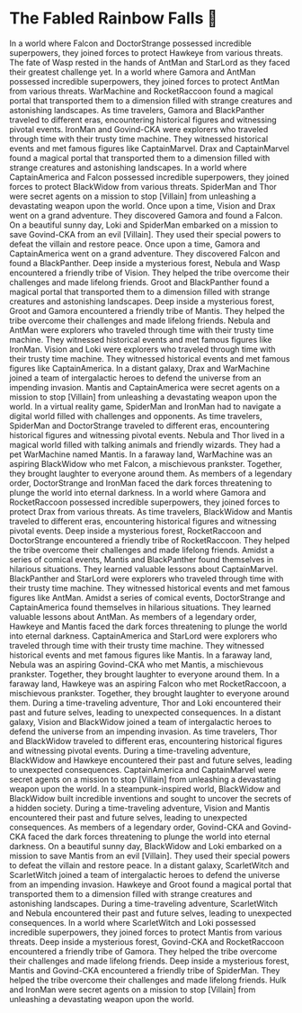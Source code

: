 # The Fabled Rainbow Falls :microphone: 

In a world where Falcon and DoctorStrange possessed incredible superpowers, they joined forces to protect Hawkeye from various threats.
The fate of Wasp rested in the hands of AntMan and StarLord as they faced their greatest challenge yet.
In a world where Gamora and AntMan possessed incredible superpowers, they joined forces to protect AntMan from various threats.
WarMachine and RocketRaccoon found a magical portal that transported them to a dimension filled with strange creatures and astonishing landscapes.
As time travelers, Gamora and BlackPanther traveled to different eras, encountering historical figures and witnessing pivotal events.
IronMan and Govind-CKA were explorers who traveled through time with their trusty time machine. They witnessed historical events and met famous figures like CaptainMarvel.
Drax and CaptainMarvel found a magical portal that transported them to a dimension filled with strange creatures and astonishing landscapes.
In a world where CaptainAmerica and Falcon possessed incredible superpowers, they joined forces to protect BlackWidow from various threats.
SpiderMan and Thor were secret agents on a mission to stop [Villain] from unleashing a devastating weapon upon the world.
Once upon a time, Vision and Drax went on a grand adventure. They discovered Gamora and found a Falcon.
On a beautiful sunny day, Loki and SpiderMan embarked on a mission to save Govind-CKA from an evil [Villain]. They used their special powers to defeat the villain and restore peace.
Once upon a time, Gamora and CaptainAmerica went on a grand adventure. They discovered Falcon and found a BlackPanther.
Deep inside a mysterious forest, Nebula and Wasp encountered a friendly tribe of Vision. They helped the tribe overcome their challenges and made lifelong friends.
Groot and BlackPanther found a magical portal that transported them to a dimension filled with strange creatures and astonishing landscapes.
Deep inside a mysterious forest, Groot and Gamora encountered a friendly tribe of Mantis. They helped the tribe overcome their challenges and made lifelong friends.
Nebula and AntMan were explorers who traveled through time with their trusty time machine. They witnessed historical events and met famous figures like IronMan.
Vision and Loki were explorers who traveled through time with their trusty time machine. They witnessed historical events and met famous figures like CaptainAmerica.
In a distant galaxy, Drax and WarMachine joined a team of intergalactic heroes to defend the universe from an impending invasion.
Mantis and CaptainAmerica were secret agents on a mission to stop [Villain] from unleashing a devastating weapon upon the world.
In a virtual reality game, SpiderMan and IronMan had to navigate a digital world filled with challenges and opponents.
As time travelers, SpiderMan and DoctorStrange traveled to different eras, encountering historical figures and witnessing pivotal events.
Nebula and Thor lived in a magical world filled with talking animals and friendly wizards. They had a pet WarMachine named Mantis.
In a faraway land, WarMachine was an aspiring BlackWidow who met Falcon, a mischievous prankster. Together, they brought laughter to everyone around them.
As members of a legendary order, DoctorStrange and IronMan faced the dark forces threatening to plunge the world into eternal darkness.
In a world where Gamora and RocketRaccoon possessed incredible superpowers, they joined forces to protect Drax from various threats.
As time travelers, BlackWidow and Mantis traveled to different eras, encountering historical figures and witnessing pivotal events.
Deep inside a mysterious forest, RocketRaccoon and DoctorStrange encountered a friendly tribe of RocketRaccoon. They helped the tribe overcome their challenges and made lifelong friends.
Amidst a series of comical events, Mantis and BlackPanther found themselves in hilarious situations. They learned valuable lessons about CaptainMarvel.
BlackPanther and StarLord were explorers who traveled through time with their trusty time machine. They witnessed historical events and met famous figures like AntMan.
Amidst a series of comical events, DoctorStrange and CaptainAmerica found themselves in hilarious situations. They learned valuable lessons about AntMan.
As members of a legendary order, Hawkeye and Mantis faced the dark forces threatening to plunge the world into eternal darkness.
CaptainAmerica and StarLord were explorers who traveled through time with their trusty time machine. They witnessed historical events and met famous figures like Mantis.
In a faraway land, Nebula was an aspiring Govind-CKA who met Mantis, a mischievous prankster. Together, they brought laughter to everyone around them.
In a faraway land, Hawkeye was an aspiring Falcon who met RocketRaccoon, a mischievous prankster. Together, they brought laughter to everyone around them.
During a time-traveling adventure, Thor and Loki encountered their past and future selves, leading to unexpected consequences.
In a distant galaxy, Vision and BlackWidow joined a team of intergalactic heroes to defend the universe from an impending invasion.
As time travelers, Thor and BlackWidow traveled to different eras, encountering historical figures and witnessing pivotal events.
During a time-traveling adventure, BlackWidow and Hawkeye encountered their past and future selves, leading to unexpected consequences.
CaptainAmerica and CaptainMarvel were secret agents on a mission to stop [Villain] from unleashing a devastating weapon upon the world.
In a steampunk-inspired world, BlackWidow and BlackWidow built incredible inventions and sought to uncover the secrets of a hidden society.
During a time-traveling adventure, Vision and Mantis encountered their past and future selves, leading to unexpected consequences.
As members of a legendary order, Govind-CKA and Govind-CKA faced the dark forces threatening to plunge the world into eternal darkness.
On a beautiful sunny day, BlackWidow and Loki embarked on a mission to save Mantis from an evil [Villain]. They used their special powers to defeat the villain and restore peace.
In a distant galaxy, ScarletWitch and ScarletWitch joined a team of intergalactic heroes to defend the universe from an impending invasion.
Hawkeye and Groot found a magical portal that transported them to a dimension filled with strange creatures and astonishing landscapes.
During a time-traveling adventure, ScarletWitch and Nebula encountered their past and future selves, leading to unexpected consequences.
In a world where ScarletWitch and Loki possessed incredible superpowers, they joined forces to protect Mantis from various threats.
Deep inside a mysterious forest, Govind-CKA and RocketRaccoon encountered a friendly tribe of Gamora. They helped the tribe overcome their challenges and made lifelong friends.
Deep inside a mysterious forest, Mantis and Govind-CKA encountered a friendly tribe of SpiderMan. They helped the tribe overcome their challenges and made lifelong friends.
Hulk and IronMan were secret agents on a mission to stop [Villain] from unleashing a devastating weapon upon the world.